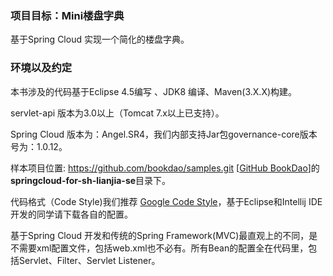 ### 项目目标：Mini楼盘字典
基于Spring Cloud 实现一个简化的楼盘字典。

### 环境以及约定
本书涉及的代码基于Eclipse 4.5编写 、JDK8 编译、Maven(3.X.X)构建。

servlet-api 版本为3.0以上（Tomcat 7.x以上已支持）。

Spring Cloud 版本为：Angel.SR4，我们内部支持Jar包governance-core版本号为：1.0.12。

样本项目位置: https://github.com/bookdao/samples.git [[GitHub BookDao](https://github.com/bookdao/samples.git "books sample")]的**springcloud-for-sh-lianjia-se**目录下。

代码格式（Code Style)我们推荐 [Google Code Style](https://github.com/google/styleguide/ "Google Code Style")，基于Eclipse和Intellij IDE开发的同学请下载各自的配置。


基于Spring Cloud 开发和传统的Spring Framework(MVC)最直观上的不同，是不需要xml配置文件，包括web.xml也不必有。所有Bean的配置全在代码里，包括Servlet、Filter、Servlet Listener。

